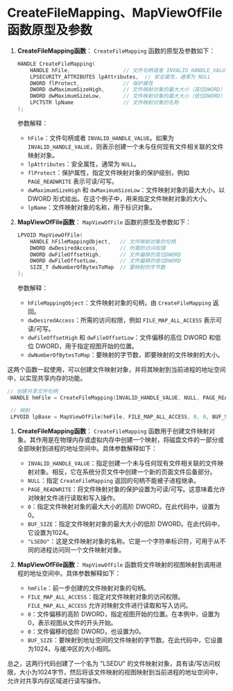 # CreateFileMapping、MapViewOfFile函数原型及参数

1. **CreateFileMapping函数**：
   `CreateFileMapping` 函数的原型及参数如下：

   ```cpp
   HANDLE CreateFileMapping(
       HANDLE hFile,                 // 文件句柄或者 INVALID_HANDLE_VALUE
       LPSECURITY_ATTRIBUTES lpAttributes,  // 安全属性，通常为 NULL
       DWORD flProtect,              // 保护属性
       DWORD dwMaximumSizeHigh,      // 文件映射对象的最大大小（高位DWORD）
       DWORD dwMaximumSizeLow,       // 文件映射对象的最大大小（低位DWORD）
       LPCTSTR lpName                // 文件映射对象的名称
   );
   ```

   参数解释：
   - `hFile`：文件句柄或者 `INVALID_HANDLE_VALUE`。如果为 `INVALID_HANDLE_VALUE`，则表示创建一个未与任何现有文件相关联的文件映射对象。
   - `lpAttributes`：安全属性，通常为 `NULL`。
   - `flProtect`：保护属性，指定文件映射对象的保护级别，例如 `PAGE_READWRITE` 表示可读/可写。
   - `dwMaximumSizeHigh` 和 `dwMaximumSizeLow`：文件映射对象的最大大小，以 DWORD 形式给出。在这个例子中，用来指定文件映射对象的大小。
   - `lpName`：文件映射对象的名称，用于标识对象。

2. **MapViewOfFile函数**：
   `MapViewOfFile` 函数的原型及参数如下：

   ```cpp
   LPVOID MapViewOfFile(
       HANDLE hFileMappingObject,   // 文件映射对象的句柄
       DWORD dwDesiredAccess,       // 所需的访问权限
       DWORD dwFileOffsetHigh,      // 文件偏移的高位DWORD
       DWORD dwFileOffsetLow,       // 文件偏移的低位DWORD
       SIZE_T dwNumberOfBytesToMap  // 要映射的字节数
   );
   ```

   参数解释：
   - `hFileMappingObject`：文件映射对象的句柄，由 `CreateFileMapping` 返回。
   - `dwDesiredAccess`：所需的访问权限，例如 `FILE_MAP_ALL_ACCESS` 表示可读/可写。
   - `dwFileOffsetHigh` 和 `dwFileOffsetLow`：文件偏移的高位 DWORD 和低位 DWORD，用于指定视图开始的位置。
   - `dwNumberOfBytesToMap`：要映射的字节数，即要映射的文件映射的大小。

这两个函数一起使用，可以创建文件映射对象，并将其映射到当前进程的地址空间中，以实现共享内存的功能。

```c++
// 创建共享文件句柄
 HANDLE hmFile = CreateFileMapping(INVALID_HANDLE_VALUE, NULL, PAGE_READWRITE, 0, BUF_SIZE, "LSEDU");

 // 映射
 LPVOID lpBase = MapViewOfFile(hmFile, FILE_MAP_ALL_ACCESS, 0, 0, BUF_SIZE);
```

1. **CreateFileMapping函数**：
   `CreateFileMapping` 函数用于创建文件映射对象。其作用是在物理内存或虚拟内存中创建一个映射，将磁盘文件的一部分或全部映射到进程的地址空间中。具体参数解释如下：
   - `INVALID_HANDLE_VALUE`：指定创建一个未与任何现有文件相关联的文件映射对象。相反，它在系统分页文件中创建一个新的页面文件后备部分。
   - `NULL`：指定 `CreateFileMapping` 返回的句柄不能被子进程继承。
   - `PAGE_READWRITE`：将文件映射对象的保护设置为可读/可写。这意味着允许对映射文件进行读取和写入操作。
   - `0`：指定文件映射对象的最大大小的高阶 DWORD。在此代码中，设置为0。
   - `BUF_SIZE`：指定文件映射对象的最大大小的低阶 DWORD。在此代码中，它设置为1024。
   - `"LSEDU"`：这是文件映射对象的名称。它是一个字符串标识符，可用于从不同的进程访问同一个文件映射对象。

2. **MapViewOfFile函数**：
   `MapViewOfFile` 函数将文件映射的视图映射到调用进程的地址空间中。具体参数解释如下：
   - `hmFile`：前一步创建的文件映射对象的句柄。
   - `FILE_MAP_ALL_ACCESS`：指定对文件映射对象的访问权限。`FILE_MAP_ALL_ACCESS` 允许对映射文件进行读取和写入访问。
   - `0`：文件偏移的高阶 DWORD，指定视图开始的位置。在本例中，设置为0，表示视图从文件的开头开始。
   - `0`：文件偏移的低阶 DWORD，也设置为0。
   - `BUF_SIZE`：要映射到地址空间的文件映射的字节数。在此代码中，它设置为1024，与缓冲区的大小相同。

总之，这两行代码创建了一个名为 "LSEDU" 的文件映射对象，具有读/写访问权限，大小为1024字节，然后将该文件映射的视图映射到当前进程的地址空间中，允许对共享内存区域进行读写操作。
